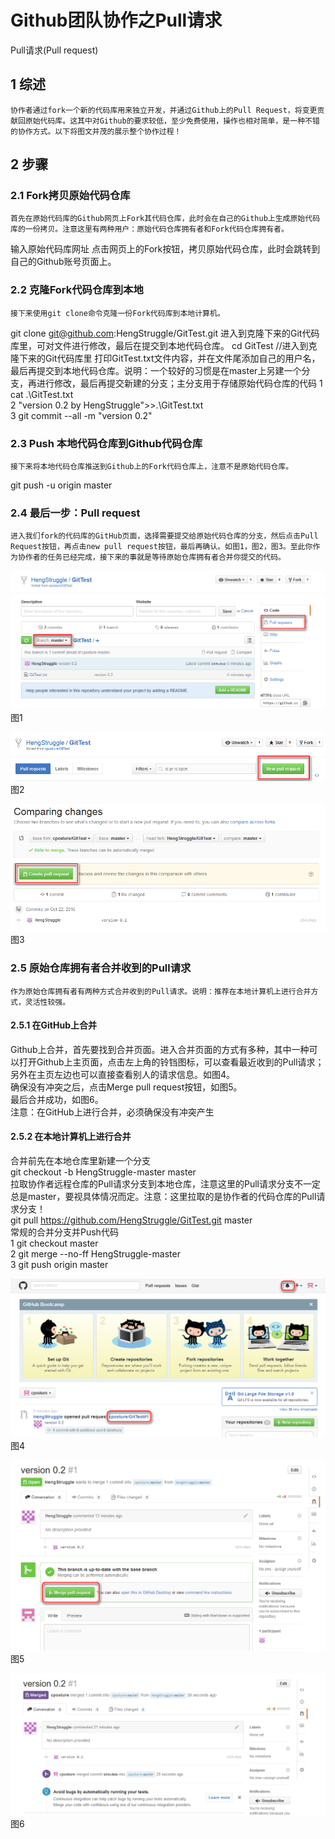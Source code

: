 # Github团队协作之Pull请求

Pull请求(Pull request)
## 1 综述
    协作者通过fork一个新的代码库用来独立开发，并通过Github上的Pull Request，将变更贡献回原始代码库。这其中对Github的要求较低，至少免费使用，操作也相对简单，是一种不错的协作方式。以下将图文并茂的展示整个协作过程！
 
## 2 步骤
### 2.1 Fork拷贝原始代码仓库

    首先在原始代码库的Github网页上Fork其代码仓库，此时会在自己的Github上生成原始代码库的一份拷贝。注意这里有两种用户：原始代码仓库拥有者和Fork代码仓库拥有者。
输入原始代码库网址
点击网页上的Fork按钮，拷贝原始代码仓库，此时会跳转到自己的Github账号页面上。
### 2.2 克隆Fork代码仓库到本地

    接下来使用git clone命令克隆一份Fork代码库到本地计算机。
git clone git@github.com:HengStruggle/GitTest.git
    进入到克隆下来的Git代码库里，可对文件进行修改，最后在提交到本地代码仓库。
cd GitTest //进入到克隆下来的Git代码库里
    打印GitTest.txt文件内容，并在文件尾添加自己的用户名，最后再提交到本地代码仓库。说明：一个较好的习惯是在master上另建一个分支，再进行修改，最后再提交新建的分支；主分支用于存储原始代码仓库的代码
1 cat .\GitTest.txt  
2 "version 0.2 by HengStruggle">>.\GitTest.txt  
3 git commit --all -m "version 0.2"  
### 2.3 Push 本地代码仓库到Github代码仓库

    接下来将本地代码仓库推送到Github上的Fork代码仓库上，注意不是原始代码仓库。
git push -u origin master
### 2.4 最后一步：Pull request

    进入我们fork的代码库的GitHub页面，选择需要提交给原始代码仓库的分支，然后点击Pull Request按钮，再点击new pull request按钮，最后再确认。如图1，图2，图3。至此你作为协作者的任务已经完成，接下来的事就是等待原始仓库拥有者合并你提交的代码。
 
![](/images/git/Github团队协作之Pull请求/1.png)  
图1
 
![](/images/git/Github团队协作之Pull请求/2.png)  
图2
 
![](/images/git/Github团队协作之Pull请求/3.png)  
图3
 
### 2.5 原始仓库拥有者合并收到的Pull请求

    作为原始仓库拥有者有两种方式合并收到的Pull请求。说明：推荐在本地计算机上进行合并方式，灵活性较强。
#### 2.5.1 在GitHub上合并

Github上合并，首先要找到合并页面。进入合并页面的方式有多种，其中一种可以打开Github上主页面，点击左上角的铃铛图标，可以查看最近收到的Pull请求；另外在主页左边也可以直接查看别人的请求信息。如图4。  
确保没有冲突之后，点击Merge pull request按钮，如图5。  
最后合并成功，如图6。  
注意：在GitHub上进行合并，必须确保没有冲突产生  
#### 2.5.2 在本地计算机上进行合并

合并前先在本地仓库里新建一个分支  
git checkout -b HengStruggle-master master  
拉取协作者远程仓库的Pull请求分支到本地仓库，注意这里的Pull请求分支不一定总是master，要视具体情况而定。注意：这里拉取的是协作者的代码仓库的Pull请求分支！  
git pull https://github.com/HengStruggle/GitTest.git master  
常规的合并分支并Push代码  
1 git checkout master  
2 git merge --no-ff HengStruggle-master  
3 git push origin master  
 
![](/images/git/Github团队协作之Pull请求/4.png)  
图4
 
![](/images/git/Github团队协作之Pull请求/5.png)  
图5
 
![](/images/git/Github团队协作之Pull请求/6.png)  
图6

